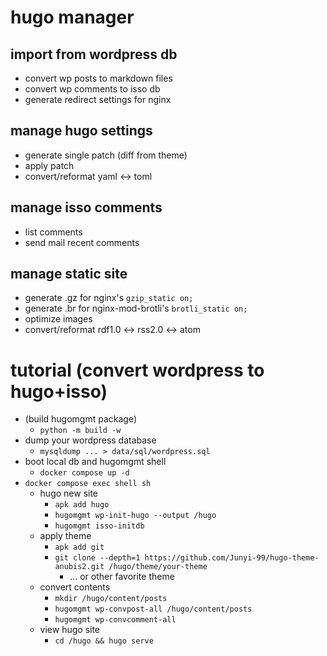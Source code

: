 # hugo manager

## import from wordpress db

- convert wp posts to markdown files
- convert wp comments to isso db
- generate redirect settings for nginx

## manage hugo settings

- generate single patch (diff from theme)
- apply patch
- convert/reformat yaml \<-> toml

## manage isso comments

- list comments
- send mail recent comments

## manage static site

- generate .gz for nginx's `gzip_static on;`
- generate .br for nginx-mod-brotli's `brotli_static on;`
- optimize images
- convert/reformat rdf1.0 \<-> rss2.0 \<-> atom

# tutorial (convert wordpress to hugo+isso)

- (build hugomgmt package)
    - `python -m build -w`
- dump your wordpress database
    - `mysqldump ... > data/sql/wordpress.sql`
- boot local db and hugomgmt shell
    - `docker compose up -d`
- `docker compose exec shell sh`
    - hugo new site
        - `apk add hugo`
        - `hugomgmt wp-init-hugo --output /hugo`
        - `hugomgmt isso-initdb`
    - apply theme
        - `apk add git`
        - `git clone --depth=1 https://github.com/Junyi-99/hugo-theme-anubis2.git /hugo/theme/your-theme`
            - ... or other favorite theme
    - convert contents
        - `mkdir /hugo/content/posts`
        - `hugomgmt wp-convpost-all /hugo/content/posts`
        - `hugomgmt wp-convcomment-all`
    - view hugo site
        - `cd /hugo && hugo serve`
